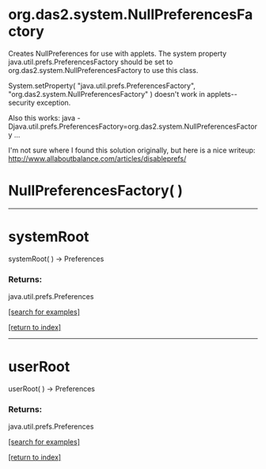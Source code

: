 # org.das2.system.NullPreferencesFactory

Creates NullPreferences for use with applets.  The system property 
 java.util.prefs.PreferencesFactory should be set to
 org.das2.system.NullPreferencesFactory to use this class.
 
 System.setProperty( "java.util.prefs.PreferencesFactory", "org.das2.system.NullPreferencesFactory" ) doesn't
 work in applets--security exception.

 Also this works: java  -Djava.util.prefs.PreferencesFactory=org.das2.system.NullPreferencesFactory ...
 
 I'm not sure where I found this solution originally, but here is a nice writeup:
     http://www.allaboutbalance.com/articles/disableprefs/

# NullPreferencesFactory( )


***
<a name="systemRoot"></a>
# systemRoot
systemRoot(  ) &rarr; Preferences



### Returns:
java.util.prefs.Preferences


<a href="https://github.com/autoplot/dev/search?q=systemRoot&unscoped_q=systemRoot">[search for examples]</a>

<a href="https://github.com/autoplot/documentation/blob/master/javadoc/index-all.md">[return to index]</a>

***
<a name="userRoot"></a>
# userRoot
userRoot(  ) &rarr; Preferences



### Returns:
java.util.prefs.Preferences


<a href="https://github.com/autoplot/dev/search?q=userRoot&unscoped_q=userRoot">[search for examples]</a>

<a href="https://github.com/autoplot/documentation/blob/master/javadoc/index-all.md">[return to index]</a>

